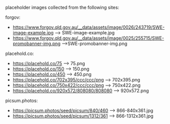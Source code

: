 placeholder images collected from the following sites:

forgov:
* https://www.forgov.qld.gov.au/__data/assets/image/0026/243719/SWE-image-example.jpg --> SWE-image-example.jpg
* https://www.forgov.qld.gov.au/__data/assets/image/0025/255715/SWE-promobanner-img.png -->SWE-promobanner-img.png

placehold.co:
* https://placehold.co/75 --> 75.png
* https://placehold.co/150 --> 150.png
* https://placehold.co/450 --> 450.png
* https://placehold.co/702x395/ccc/ccc/png --> 702x395.png
* https://placehold.co/750x422/ccc/ccc/png --> 750x422.png
* https://placehold.co/920x572/808080/808080 --> 920x572.png

picsum.photos:
* https://picsum.photos/seed/picsum/840/460 --> 866-840x361.jpg
* https://picsum.photos/seed/picsum/1312/361 --> 866-1312x361.jpg
